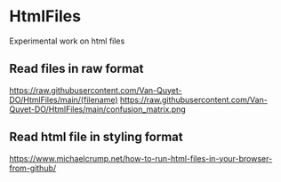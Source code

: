 # HtmlFiles
Experimental work on html files

## Read files in raw format
https://raw.githubusercontent.com/Van-Quyet-DO/HtmlFiles/main/(filename)
https://raw.githubusercontent.com/Van-Quyet-DO/HtmlFiles/main/confusion_matrix.png

## Read html file in styling format
https://www.michaelcrump.net/how-to-run-html-files-in-your-browser-from-github/

